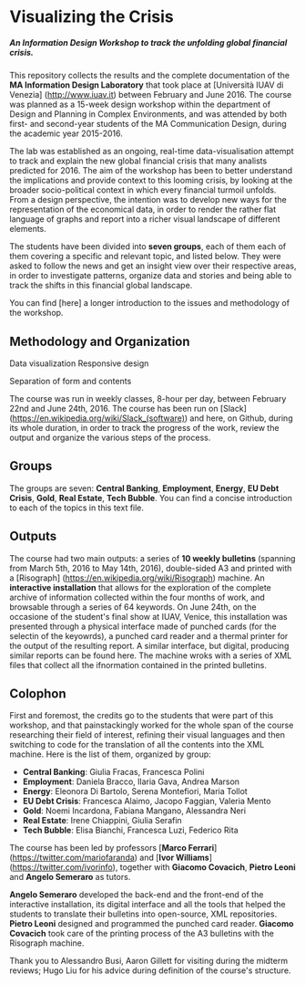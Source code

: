 Visualizing the Crisis
======================

##### An Information Design Workshop to track the unfolding global financial crisis.

This repository collects the results and the complete documentation of the __MA Information Design Laboratory__ that took place at [Università IUAV di Venezia] (http://www.iuav.it) between February and June 2016. The course was planned as a 15-week design workshop within the department of Design and Planning in Complex Environments, and was attended by both first- and second-year students of the MA Communication Design, during the academic year 2015-2016.

The lab was established as an ongoing, real-time data-visualisation attempt to track and explain the new global financial crisis that many analists predicted for 2016. The aim of the workshop has been to better understand the implications and provide context to this looming crisis, by looking at the broader socio-political context in which every financial turmoil unfolds. From a design perspective, the intention was to develop new ways for the representation of the economical data, in order to render the rather flat language of graphs and report into a richer visual landscape of different elements.

The students have been divided into __seven groups__, each of them each of them covering a specific and relevant topic, and listed below. They were asked to follow the news and get an insight view over their respective areas, in order to investigate patterns, organize data and stories and being able to track the shifts in this financial global landscape.

You can find [here] a longer introduction to the issues and methodology of the workshop.

## Methodology and Organization
Data visualization
Responsive design

Separation of form and contents

The course  was run in weekly classes, 8-hour per day, between February 22nd and June 24th, 2016. The course has been run on [Slack] (https://en.wikipedia.org/wiki/Slack_(software)) and here, on Github, during its whole duration, in order to track the progress of the work, review the output and organize the various steps of the process. 

## Groups
The groups are seven: __Central Banking__, __Employment__, __Energy__, __EU Debt Crisis__, __Gold__, __Real Estate__, __Tech Bubble__. You can find a concise introduction to each of the topics in this text file. 

## Outputs
The course had two main outputs: a series of __10 weekly bulletins__ (spanning from March 5th, 2016 to May 14th, 2016), double-sided A3 and printed with a [Risograph] (https://en.wikipedia.org/wiki/Risograph) machine. An __interactive installation__ that allows for the exploration of the complete archive of information collected within the four months of work, and browsable through a series of 64 keywords. On June 24th, on the occasione of the student's final show at IUAV, Venice, this installation was presented through a physical interface made of punched cards (for the selectin of the keyowrds), a punched card reader and a thermal printer for the output of the resulting report. A similar interface, but digital, producing similar reports can be found here. The machine wroks with a series of XML files that collect all the ifnormation contained in the printed bulletins.

## Colophon
First and foremost, the credits go to the students that were part of this workshop, and that painstackingly worked for the whole span of the course researching their field of interest, refining their visual languages and then switching to code for the translation of all the contents into the XML machine. Here is the list of them, organized by group: 

* __Central Banking__: Giulia Fracas, Francesca Polini
* __Employment__: Daniela Bracco, Ilaria Gava, Andrea Marson
* __Energy__: Eleonora Di Bartolo, Serena Montefiori, Maria Tollot
* __EU Debt Crisis__: Francesca Alaimo, Jacopo Faggian, Valeria Mento
* __Gold__: Noemi Incardona, Fabiana Mangano, Alessandra Neri
* __Real Estate__: Irene Chiappini, Giulia Serafin
* __Tech Bubble__: Elisa Bianchi, Francesca Luzi, Federico Rita

The course has been led by professors [__Marco Ferrari__] (https://twitter.com/mariofaranda) and [__Ivor Williams__] (https://twitter.com/ivorinfo), together with __Giacomo Covacich__, __Pietro Leoni__ and __Angelo Semeraro__ as tutors.

__Angelo Semeraro__ developed the back-end and the front-end of the interactive installation, its digital interface and all the tools that helped the students to translate their bulletins into open-source, XML repositories. __Pietro Leoni__ designed and programmed the punched card reader. __Giacomo Covacich__ took care of the printing process of the A3 bulletins with the Risograph machine. 

Thank you to Alessandro Busi, Aaron Gillett for visiting during the midterm reviews; Hugo Liu for his advice during definition of the course's structure. 



